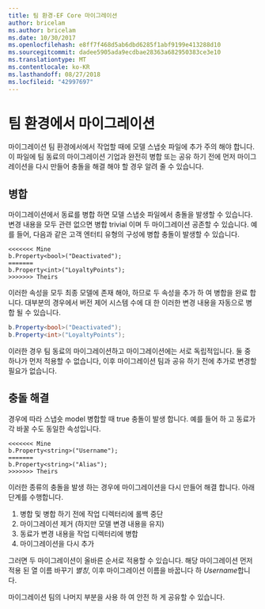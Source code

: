 ```yaml
---
title: 팀 환경-EF Core 마이그레이션
author: bricelam
ms.author: bricelam
ms.date: 10/30/2017
ms.openlocfilehash: e8ff7f468d5ab6dbd6285f1abf9199e413288d10
ms.sourcegitcommit: dadee5905ada9ecdbae28363a682950383ce3e10
ms.translationtype: MT
ms.contentlocale: ko-KR
ms.lasthandoff: 08/27/2018
ms.locfileid: "42997697"
---
```

<a name="migrations-in-team-environments"></a>팀 환경에서 마이그레이션
===============================
마이그레이션 팀 환경에서에서 작업할 때에 모델 스냅숏 파일에 추가 주의 해야 합니다. 이 파일에 팀 동료의 마이그레이션 기업과 완전히 병합 또는 공유 하기 전에 먼저 마이그레이션을 다시 만들어 충돌을 해결 해야 할 경우 알려 줄 수 있습니다.

<a name="merging"></a>병합
-------
마이그레이션에서 동료를 병합 하면 모델 스냅숏 파일에서 충돌을 발생할 수 있습니다. 변경 내용을 모두 관련 없으면 병합 trivial 이며 두 마이그레이션 공존할 수 있습니다. 예를 들어, 다음과 같은 고객 엔터티 유형의 구성에 병합 충돌이 발생할 수 있습니다.

    <<<<<<< Mine
    b.Property<bool>("Deactivated");
    =======
    b.Property<int>("LoyaltyPoints");
    >>>>>>> Theirs

이러한 속성을 모두 최종 모델에 존재 해야, 하므로 두 속성을 추가 하 여 병합을 완료 합니다. 대부분의 경우에서 버전 제어 시스템 수에 대 한 이러한 변경 내용을 자동으로 병합 될 수 있습니다.

``` csharp
b.Property<bool>("Deactivated");
b.Property<int>("LoyaltyPoints");
```

이러한 경우 팀 동료의 마이그레이션하고 마이그레이션에는 서로 독립적입니다. 둘 중 하나가 먼저 적용할 수 없습니다, 이후 마이그레이션 팀과 공유 하기 전에 추가로 변경할 필요가 없습니다.

<a name="resolving-conflicts"></a>충돌 해결
-------------------
경우에 따라 스냅숏 model 병합할 때 true 충돌이 발생 합니다. 예를 들어 하 고 동료가 각 바꿀 수도 동일한 속성입니다.

    <<<<<<< Mine
    b.Property<string>("Username");
    =======
    b.Property<string>("Alias");
    >>>>>>> Theirs

이러한 종류의 충돌을 발생 하는 경우에 마이그레이션을 다시 만들어 해결 합니다. 아래 단계를 수행합니다.

1. 병합 및 병합 하기 전에 작업 디렉터리에 롤백 중단
2. 마이그레이션 제거 (하지만 모델 변경 내용을 유지)
3. 동료가 변경 내용을 작업 디렉터리에 병합
4. 마이그레이션을 다시 추가

그러면 두 마이그레이션이 올바른 순서로 적용할 수 있습니다. 해당 마이그레이션 먼저 적용 된 열 이름 바꾸기 *별칭*, 이후 마이그레이션 이름을 바꿉니다 하 *Username*합니다.

마이그레이션 팀의 나머지 부분을 사용 하 여 안전 하 게 공유할 수 있습니다.
